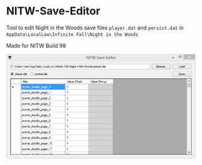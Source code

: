# NITW-Save-Editor

Tool to edit Night in the Woods save files `player.dat` and `persist.dat` in `AppData\LocalLow\Infinite Fall\Night in the Woods`

Made for NITW Build 98

![Screenshot](/screenshot.png?raw=true)